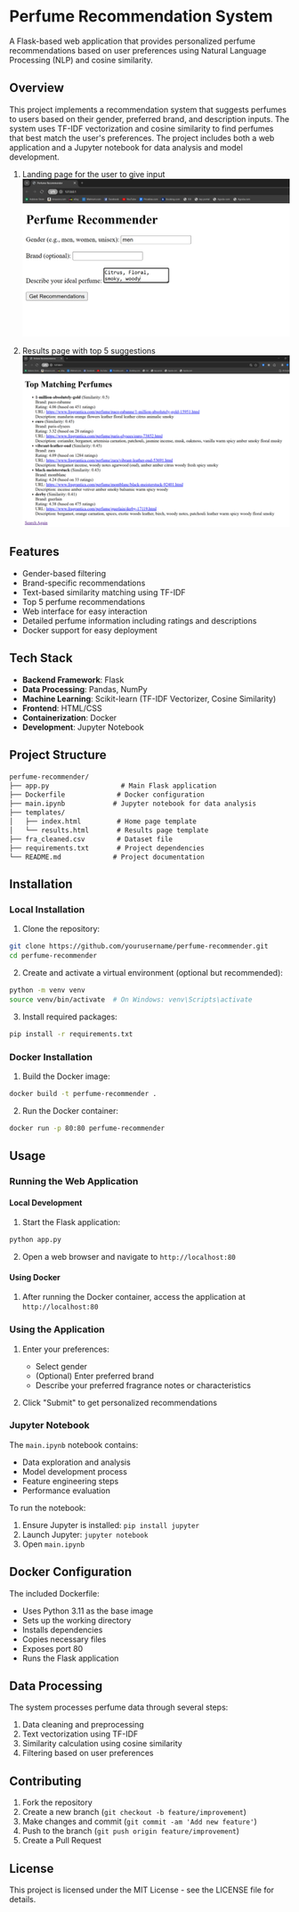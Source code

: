 # Perfume Recommendation System

A Flask-based web application that provides personalized perfume recommendations based on user preferences using Natural Language Processing (NLP) and cosine similarity.

## Overview

This project implements a recommendation system that suggests perfumes to users based on their gender, preferred brand, and description inputs. The system uses TF-IDF vectorization and cosine similarity to find perfumes that best match the user's preferences. The project includes both a web application and a Jupyter notebook for data analysis and model development.

1. Landing page for the user to give input
![alt text](/PerfumeRecommendation/images%20and%20videos/Screenshot%20(77).png)

2. Results page with top 5 suggestions
![alt text](/PerfumeRecommendation/images%20and%20videos/Screenshot%20(78).png)


## Features

- Gender-based filtering
- Brand-specific recommendations
- Text-based similarity matching using TF-IDF
- Top 5 perfume recommendations
- Web interface for easy interaction
- Detailed perfume information including ratings and descriptions
- Docker support for easy deployment

## Tech Stack

- **Backend Framework**: Flask
- **Data Processing**: Pandas, NumPy
- **Machine Learning**: Scikit-learn (TF-IDF Vectorizer, Cosine Similarity)
- **Frontend**: HTML/CSS
- **Containerization**: Docker
- **Development**: Jupyter Notebook

## Project Structure

```
perfume-recommender/
├── app.py                  # Main Flask application
├── Dockerfile             # Docker configuration
├── main.ipynb            # Jupyter notebook for data analysis
├── templates/             
│   ├── index.html         # Home page template
│   └── results.html       # Results page template
├── fra_cleaned.csv        # Dataset file
├── requirements.txt       # Project dependencies
└── README.md             # Project documentation
```

## Installation

### Local Installation

1. Clone the repository:
```bash
git clone https://github.com/yourusername/perfume-recommender.git
cd perfume-recommender
```

2. Create and activate a virtual environment (optional but recommended):
```bash
python -m venv venv
source venv/bin/activate  # On Windows: venv\Scripts\activate
```

3. Install required packages:
```bash
pip install -r requirements.txt
```

### Docker Installation

1. Build the Docker image:
```bash
docker build -t perfume-recommender .
```

2. Run the Docker container:
```bash
docker run -p 80:80 perfume-recommender
```

## Usage

### Running the Web Application

#### Local Development
1. Start the Flask application:
```bash
python app.py
```

2. Open a web browser and navigate to `http://localhost:80`

#### Using Docker
1. After running the Docker container, access the application at `http://localhost:80`

### Using the Application

1. Enter your preferences:
   - Select gender
   - (Optional) Enter preferred brand
   - Describe your preferred fragrance notes or characteristics

2. Click "Submit" to get personalized recommendations

### Jupyter Notebook

The `main.ipynb` notebook contains:
- Data exploration and analysis
- Model development process
- Feature engineering steps
- Performance evaluation

To run the notebook:
1. Ensure Jupyter is installed: `pip install jupyter`
2. Launch Jupyter: `jupyter notebook`
3. Open `main.ipynb`


## Docker Configuration

The included Dockerfile:
- Uses Python 3.11 as the base image
- Sets up the working directory
- Installs dependencies
- Copies necessary files
- Exposes port 80
- Runs the Flask application

## Data Processing

The system processes perfume data through several steps:
1. Data cleaning and preprocessing
2. Text vectorization using TF-IDF
3. Similarity calculation using cosine similarity
4. Filtering based on user preferences

## Contributing

1. Fork the repository
2. Create a new branch (`git checkout -b feature/improvement`)
3. Make changes and commit (`git commit -am 'Add new feature'`)
4. Push to the branch (`git push origin feature/improvement`)
5. Create a Pull Request

## License

This project is licensed under the MIT License - see the LICENSE file for details.
